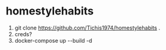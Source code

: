 # homestylehabits
1. git clone https://github.com/Tichis1974/homestylehabits . 
2. creds?
3. docker-compose up --build -d
